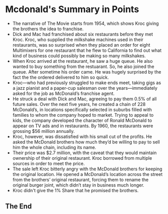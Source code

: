   # Mcdonald's Summary in Points
  - The narrative of The Movie starts from 1954, which shows Kroc giving the brothers the idea to franchise.
  - Dick and Mac had franchised about six restaurants before they met Kroc. Kroc, who supplied the milkshake machines used in their restaurants, was so surprised when they placed an order for eight Multimixers for one restaurant that he flew to California to find out what kind of business could possibly be making so many milkshakes.
  - When Kroc arrived at the restaurant, he saw a huge queue. He also wanted to buy something from the restuarant. So, he also joined the queue. After sometime his order came. He was hugely surprised by the fact the the ordered delivered to him so quick.
  - Kroc—who had previously struggled to make ends meet, taking gigs as a jazz pianist and a paper-cup salesman over the years—immediately asked for the job as McDonald’s franchise agent.
  - He struck a deal with Dick and Mac, agreeing to pay them 0.5% of all future sales. Over the next five years, he created a chain of 228 McDonald’s, in locations specifically selected in suburbs filled with families to whom the company hoped to market. Trying to appeal to kids, the company developed the character of Ronald McDonald to appear on TV ads and in restaurants. By 1960, the restaurants were grossing $56 million annually.
  - Kroc, however, was dissatisfied with his small cut of the profits. He asked the McDonald brothers how much they’d be willing to pay to sell him the whole chain, including its name. 
  - Their price was $2.7 million, with the caveat that they would maintain ownership of their original restaurant. Kroc borrowed from multiple sources in order to meet the price.
  - The sale left Kroc bitterly angry with the McDonald brothers for keeping the original location. He opened a McDonald’s location across the street from the brothers’ original restaurant, forcing them to rename the original burger joint, which didn’t stay in business much longer.
  - Kroc didn't give the 1% Share that he promised the brothers.


## The End
